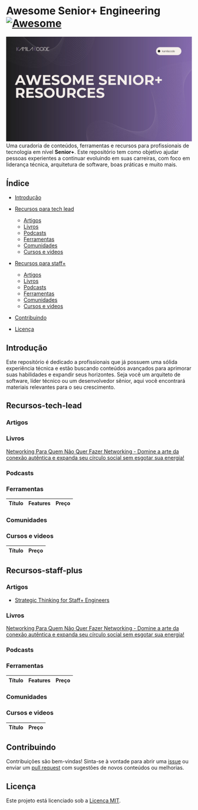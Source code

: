 # Awesome Senior+ Engineering [![Awesome](https://awesome.re/badge.svg)](https://awesome.re)

![Capa do Projeto](https://github.com/Kamilahsantos/awesome-senior-plus-engineering/blob/main/Capa-projeto.jpg)
Uma curadoria de conteúdos, ferramentas e recursos para profissionais de tecnologia em nível **Senior+**. Este repositório tem como objetivo ajudar pessoas experientes a continuar evoluindo em suas carreiras, com foco em liderança técnica, arquitetura de software, boas práticas e muito mais.

## Índice

- [Introdução](#introdução)
- [Recursos para tech lead](#Recursos-tech-lead)

  - [Artigos](#artigos)
  - [Livros](#livros)
  - [Podcasts](#podcasts)
  - [Ferramentas](#ferramentas)
  - [Comunidades](#comunidades)
  - [Cursos e videos](#comunidades)

- [Recursos para staff+](#Recursos-staff-plus)

  - [Artigos](#artigos)
  - [Livros](#livros)
  - [Podcasts](#podcasts)
  - [Ferramentas](#ferramentas)
  - [Comunidades](#comunidades)
  - [Cursos e videos](#comunidades)

- [Contribuindo](#contribuindo)
- [Licença](#licença)

## Introdução

Este repositório é dedicado a profissionais que já possuem uma sólida experiência técnica e estão buscando conteúdos avançados para aprimorar suas habilidades e expandir seus horizontes. Seja você um arquiteto de software, líder técnico ou um desenvolvedor sênior, aqui você encontrará materiais relevantes para o seu crescimento.

## Recursos-tech-lead

### Artigos

### Livros

[Networking Para Quem Não Quer Fazer Networking - Domine a arte da conexão autêntica e expanda seu círculo social sem esgotar sua energia!](https://www.amazon.com.br/dp/6599815499?linkCode=ssc&tag=onamzkamidefa-20&creativeASIN=6599815499&asc_item-id=amzn1.ideas.1C6Z8LD2C8U2F&ref_=aip_sf_list_spv_ofs_mixed_d_asin)

### Podcasts

### Ferramentas

| Título | Features | Preço |
| ------ | -------- | ----- |

### Comunidades

### Cursos e videos

| Título | Preço |
| ------ | ----- |

## Recursos-staff-plus

### Artigos

- [Strategic Thinking for Staff+ Engineers
  ](https://www.infoq.com/presentations/staff-strategic-thinking/)

### Livros

[Networking Para Quem Não Quer Fazer Networking - Domine a arte da conexão autêntica e expanda seu círculo social sem esgotar sua energia!](https://www.amazon.com.br/dp/6599815499?linkCode=ssc&tag=onamzkamidefa-20&creativeASIN=6599815499&asc_item-id=amzn1.ideas.1C6Z8LD2C8U2F&ref_=aip_sf_list_spv_ofs_mixed_d_asin)

### Podcasts

### Ferramentas

| Título | Features | Preço |
| ------ | -------- | ----- |

### Comunidades

### Cursos e videos

| Título | Preço |
| ------ | ----- |

## Contribuindo

Contribuições são bem-vindas! Sinta-se à vontade para abrir uma [issue](#https://github.com/Kamilahsantos/awesome-senior-plus-engineering/issues) ou enviar um [pull request](#https://github.com/Kamilahsantos/awesome-senior-plus-engineering/pulls) com sugestões de novos conteúdos ou melhorias.

## Licença

Este projeto está licenciado sob a [Licença MIT](LICENSE).

